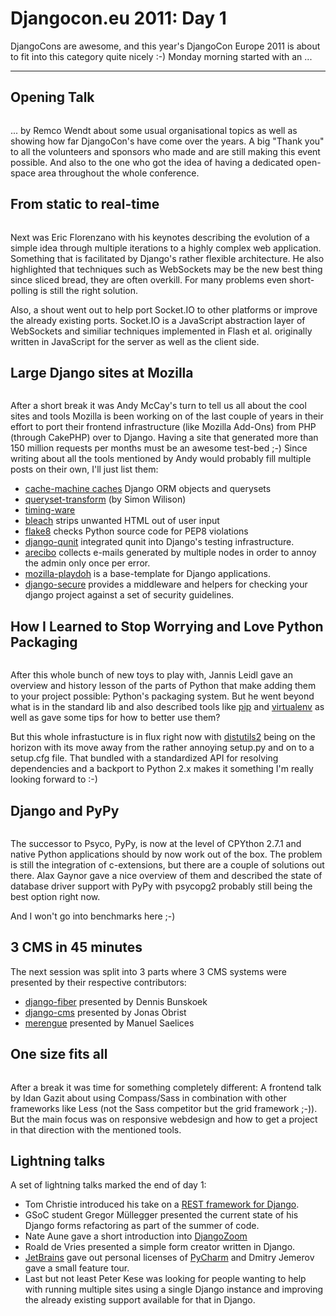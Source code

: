 # Djangocon.eu 2011: Day 1

DjangoCons are awesome, and this year's DjangoCon Europe 2011 is about to fit
into this category quite nicely :-) Monday morning started with an ...

-------------------------

## Opening Talk

<figure>
<img src="http://photos.h10n.me/Conferences/DjangoCon-Europe-2011/i-PkdWrg8/2/M/DSC0085-M.jpg" alt="" />
</figure>

... by Remco Wendt about some usual organisational topics as well as showing
how far DjangoCon's have come over the years. A big "Thank you" to all the
volunteers and sponsors who made and are still making this event possible. And
also to the one who got the idea of having a dedicated open-space area
throughout the whole conference.

## From static to real-time

<figure>
<img src="http://photos.h10n.me/Conferences/DjangoCon-Europe-2011/i-QBtbSrn/1/M/DSC0087-M.jpg" alt="" />
</figure>

Next was Eric Florenzano with his keynotes describing the evolution of a
simple idea through multiple iterations to a highly complex web application.
Something that is facilitated by Django's rather flexible architecture. He
also highlighted that techniques such as WebSockets may be the new best thing
since sliced bread, they are often overkill. For many problems even
short-polling is still the right solution.

Also, a shout went out to help port Socket.IO to other platforms or improve
the already existing ports. Socket.IO is a JavaScript abstraction layer of
WebSockets and similiar techniques implemented in Flash et al. originally
written in JavaScript for the server as well as the client side.

## Large Django sites at Mozilla

<figure>
<img src="http://photos.h10n.me/Conferences/DjangoCon-Europe-2011/i-z2XDFBw/0/M/DSC0119-M.jpg" alt="" />
</figure>

After a short break it was Andy McCay's turn to tell us all about the cool
sites and tools Mozilla is been working on of the last couple of years in
their effort to port their frontend infrastructure (like Mozilla Add-Ons) from
PHP (through CakePHP) over to Django. Having a site that generated more than
150 million requests per months must be an awesome test-bed ;-) Since writing
about all the tools mentioned by Andy would probably fill multiple posts on
their own, I'll just list them:

* [cache-machine caches](https://github.com/jbalogh/django-cache-machine) Django ORM objects and querysets
* [queryset-transform](https://github.com/simonw/django-queryset-transform) (by Simon Wilison)
* [timing-ware](https://github.com/jbalogh/zamboni/blob/master/apps/amo/middleware.py#L162)
* [bleach](https://github.com/jsocol/bleach) strips unwanted HTML out of user input
* [flake8](http://pypi.python.org/pypi/flake8/) checks Python source code for PEP8 violations
* [django-qunit](http://pypi.python.org/pypi/django-qunit/) integrated qunit into Django's testing infrastructure.
* [arecibo](http://www.areciboapp.com/) collects e-mails generated by multiple nodes in order to annoy the
  admin only once per error.
* [mozilla-playdoh](https://github.com/mozilla/playdoh) is a base-template for
  Django applications.
* [django-secure](https://github.com/carljm/django-secure) provides a
  middleware and helpers for checking your django project against a set of
  security guidelines.

## How I Learned to Stop Worrying and Love Python Packaging

<figure>
<img src="http://photos.h10n.me/Conferences/DjangoCon-Europe-2011/i-p8SMMFf/0/M/DSC0124-M.jpg" alt="" />
</figure>

After this whole bunch of new toys to play with, Jannis Leidl gave an overview
and history lesson of the parts of Python that make adding them to your
project possible: Python's packaging system. But he went beyond what is in the
standard lib and also described tools like [pip](http://pypi.python.org/pypi/pip) and [virtualenv](http://pypi.python.org/pypi/virtualenv) as well as gave some tips for how to better use them?

But this whole infrastucture is in flux right now with
[distutils2](https://bitbucket.org/tarek/distutils2) being on the horizon with
its move away from the rather annoying setup.py and on to a setup.cfg file.
That bundled with a standardized API for resolving dependencies and a backport
to Python 2.x makes it something I'm really looking forward to :-)

## Django and PyPy

<figure>
<img src="http://photos.h10n.me/Conferences/DjangoCon-Europe-2011/i-f7cxjTn/0/M/DSC0180-M.jpg" alt="" />
</figure>

The successor to Psyco, PyPy, is now at the level of CPYthon 2.7.1 and native
Python applications should by now work out of the box. The problem is still
the integration of c-extensions, but there are a couple of solutions out
there. Alax Gaynor gave a nice overview of them and described the state of
database driver support with PyPy with psycopg2 probably still being the best
option right now.

And I won't go into benchmarks here ;-)

## 3 CMS in 45 minutes

The next session was split into 3 parts where 3 CMS systems were presented by
their respective contributors:

* [django-fiber](https://github.com/ridethepony/django-fiber) presented by Dennis Bunskoek 
* [django-cms](https://www.django-cms.org/) presented by Jonas Obrist
* [merengue](http://www.merengueproject.org/) presented by Manuel Saelices

## One size fits all

<figure>
<img src="http://photos.h10n.me/Conferences/DjangoCon-Europe-2011/i-x4dKFkX/0/M/DSC0200-M.jpg" alt="" />
</figure>

After a break it was time for something completely different: A frontend talk
by Idan Gazit about using Compass/Sass in combination with other frameworks
like Less (not the Sass competitor but the grid framework ;-)). But the main
focus was on responsive webdesign and how to get a project in that direction
with the mentioned tools.

## Lightning talks

A set of lightning talks marked the end of day 1:

* Tom Christie introduced his take on a [REST framework for Django](http://django-rest-framework.org/).
* GSoC student Gregor Müllegger presented the current state of his Django
  forms refactoring as part of the summer of code.
* Nate Aune gave a short introduction into
  [DjangoZoom](http://djangozoom.com/)
* Roald de Vries presented a simple form creator written in Django.
* [JetBrains](http://www.jetbrains.com) gave out personal licenses of [PyCharm](http://www.jetbrains.com/pycharm/) and Dmitry Jemerov gave a
  small feature tour.
* Last but not least Peter Kese was looking for people wanting to help with
  running multiple sites using a single Django instance and improving the
  already existing support available for that in Django.

